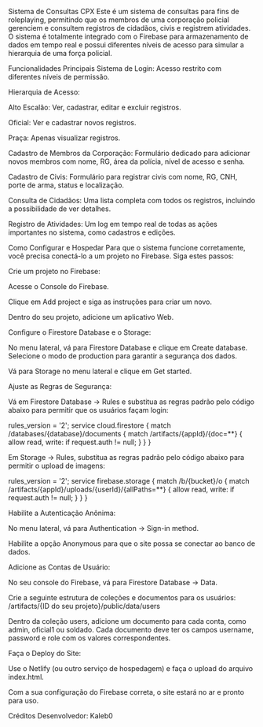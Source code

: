 Sistema de Consultas CPX
Este é um sistema de consultas para fins de roleplaying, permitindo que os membros de uma corporação policial gerenciem e consultem registros de cidadãos, civis e registrem atividades. O sistema é totalmente integrado com o Firebase para armazenamento de dados em tempo real e possui diferentes níveis de acesso para simular a hierarquia de uma força policial.

Funcionalidades Principais
Sistema de Login: Acesso restrito com diferentes níveis de permissão.

Hierarquia de Acesso:

Alto Escalão: Ver, cadastrar, editar e excluir registros.

Oficial: Ver e cadastrar novos registros.

Praça: Apenas visualizar registros.

Cadastro de Membros da Corporação: Formulário dedicado para adicionar novos membros com nome, RG, área da polícia, nível de acesso e senha.

Cadastro de Civis: Formulário para registrar civis com nome, RG, CNH, porte de arma, status e localização.

Consulta de Cidadãos: Uma lista completa com todos os registros, incluindo a possibilidade de ver detalhes.

Registro de Atividades: Um log em tempo real de todas as ações importantes no sistema, como cadastros e edições.

Como Configurar e Hospedar
Para que o sistema funcione corretamente, você precisa conectá-lo a um projeto no Firebase. Siga estes passos:

Crie um projeto no Firebase:

Acesse o Console do Firebase.

Clique em Add project e siga as instruções para criar um novo.

Dentro do seu projeto, adicione um aplicativo Web.

Configure o Firestore Database e o Storage:

No menu lateral, vá para Firestore Database e clique em Create database. Selecione o modo de production para garantir a segurança dos dados.

Vá para Storage no menu lateral e clique em Get started.

Ajuste as Regras de Segurança:

Vá em Firestore Database -> Rules e substitua as regras padrão pelo código abaixo para permitir que os usuários façam login:

rules_version = '2';
service cloud.firestore {
  match /databases/{database}/documents {
    match /artifacts/{appId}/{doc=**} {
      allow read, write: if request.auth != null;
    }
  }
}

Em Storage -> Rules, substitua as regras padrão pelo código abaixo para permitir o upload de imagens:

rules_version = '2';
service firebase.storage {
  match /b/{bucket}/o {
    match /artifacts/{appId}/uploads/{userId}/{allPaths=**} {
      allow read, write: if request.auth != null;
    }
  }
}

Habilite a Autenticação Anônima:

No menu lateral, vá para Authentication -> Sign-in method.

Habilite a opção Anonymous para que o site possa se conectar ao banco de dados.

Adicione as Contas de Usuário:

No seu console do Firebase, vá para Firestore Database -> Data.

Crie a seguinte estrutura de coleções e documentos para os usuários:
/artifacts/{ID do seu projeto}/public/data/users

Dentro da coleção users, adicione um documento para cada conta, como admin, oficial1 ou soldado. Cada documento deve ter os campos username, password e role com os valores correspondentes.

Faça o Deploy do Site:

Use o Netlify (ou outro serviço de hospedagem) e faça o upload do arquivo index.html.

Com a sua configuração do Firebase correta, o site estará no ar e pronto para uso.

Créditos
Desenvolvedor: Kaleb0
